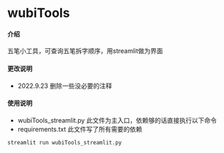 # wubiTools

#### 介绍
五笔小工具，可查询五笔拆字顺序，用streamlit做为界面

#### 更改说明
- 2022.9.23 删除一些没必要的注释

#### 使用说明
- wubiTools_streamlit.py
此文件为主入口，依赖够的话直接执行以下命令
- requirements.txt
此文件写了所有需要的依赖
```
streamlit run wubiTools_streamlit.py
```

